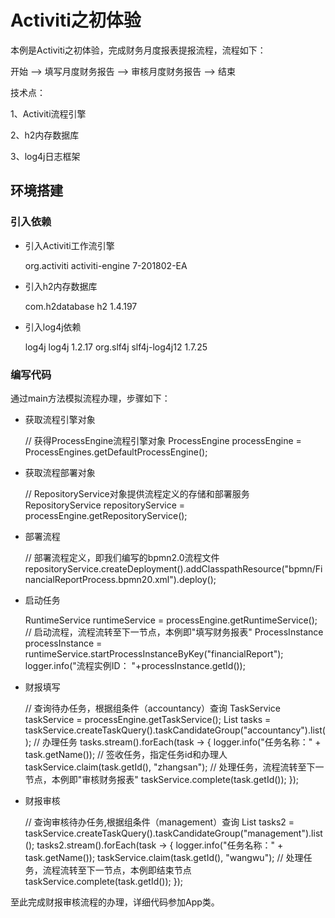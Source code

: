 # Activiti之初体验

本例是Activiti之初体验，完成财务月度报表提报流程，流程如下：

开始 --> 填写月度财务报告 --> 审核月度财务报告 --> 结束

技术点：

1、Activiti流程引擎

2、h2内存数据库

3、log4j日志框架

## 环境搭建

### 引入依赖

* 引入Activiti工作流引擎

 
    <dependency>
        <groupId>org.activiti</groupId>
        <artifactId>activiti-engine</artifactId>
        <version>7-201802-EA</version>
    </dependency>

* 引入h2内存数据库

 
    <dependency>
        <groupId>com.h2database</groupId>
        <artifactId>h2</artifactId>
        <version>1.4.197</version>
    </dependency>

* 引入log4j依赖

 
    <dependency>
        <groupId>log4j</groupId>
        <artifactId>log4j</artifactId>
        <version>1.2.17</version>
    </dependency>
    <dependency>
        <groupId>org.slf4j</groupId>
        <artifactId>slf4j-log4j12</artifactId>
        <version>1.7.25</version>
    </dependency>

### 编写代码

通过main方法模拟流程办理，步骤如下：

* 获取流程引擎对象


    // 获得ProcessEngine流程引擎对象
    ProcessEngine processEngine = ProcessEngines.getDefaultProcessEngine();

* 获取流程部署对象

    
    // RepositoryService对象提供流程定义的存储和部署服务
    RepositoryService repositoryService = processEngine.getRepositoryService();
    
* 部署流程


    // 部署流程定义，即我们编写的bpmn2.0流程文件
    repositoryService.createDeployment().addClasspathResource("bpmn/FinancialReportProcess.bpmn20.xml").deploy();
    
* 启动任务


    RuntimeService runtimeService = processEngine.getRuntimeService();
    // 启动流程，流程流转至下一节点，本例即"填写财务报表"
    ProcessInstance processInstance = runtimeService.startProcessInstanceByKey("financialReport");
    logger.info("流程实例ID： "+processInstance.getId());    
    
 * 财报填写
 
 
    // 查询待办任务，根据组条件（accountancy）查询
    TaskService taskService = processEngine.getTaskService();
    List<Task> tasks = taskService.createTaskQuery().taskCandidateGroup("accountancy").list();
    // 办理任务
    tasks.stream().forEach(task -> {
        logger.info("任务名称：" + task.getName());
        // 签收任务，指定任务id和办理人
        taskService.claim(task.getId(), "zhangsan");
        // 处理任务，流程流转至下一节点，本例即"审核财务报表"
        taskService.complete(task.getId());
    });
 
 * 财报审核
 
 
    // 查询审核待办任务,根据组条件（management）查询
    List<Task> tasks2 = taskService.createTaskQuery().taskCandidateGroup("management").list();
    tasks2.stream().forEach(task -> {
        logger.info("任务名称：" + task.getName());
        taskService.claim(task.getId(), "wangwu");
        // 处理任务，流程流转至下一节点，本例即结束节点
        taskService.complete(task.getId());
    });
    
至此完成财报审核流程的办理，详细代码参加App类。